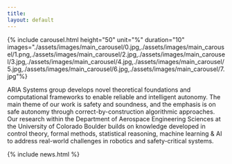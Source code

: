 ```yaml
---
title:
layout: default
---
```


{% include carousel.html height="50" unit="%" duration="10" images="./assets/images/main_carousel/0.jpg,./assets/images/main_carousel/1.png,./assets/images/main_carousel/2.jpg,./assets/images/main_carousel/3.jpg,./assets/images/main_carousel/4.jpg,./assets/images/main_carousel/5.jpg,./assets/images/main_carousel/6.jpg,./assets/images/main_carousel/7.jpg"%}


ARIA Systems group develops novel theoretical foundations and computational frameworks to enable reliable and intelligent autonomy. The main theme of our work is safety and soundness, and the emphasis is on safe autonomy through correct-by-construction algorithmic approaches. Our research within the Department of Aerospace Engineering Sciences at the University of Colorado Boulder builds on knowledge developed in control theory, formal methods, statistical reasoning, machine learning &amp; AI to address real-world challenges in robotics and safety-critical systems.

{% include news.html %}
